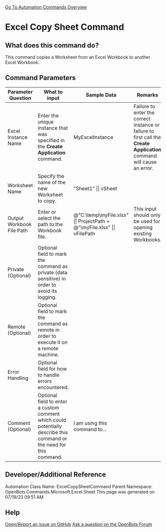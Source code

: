 <!--TITLE: Excel Copy Sheet Command -->
<!-- SUBTITLE: a command in the Microsoft Commands\Excel\Sheet group. -->
[Go To Automation Commands Overview](/automation-commands)


# Excel Copy Sheet Command


## What does this command do?
This command copies a Worksheet from an Excel Workbook to another Excel Workbook.


## Command Parameters
| Parameter Question   	| What to input  	|  Sample Data 	| Remarks  	|
| ---                    | ---               | ---           | ---       |
|Excel Instance Name|Enter the unique instance that was specified in the **Create Application** command.|MyExcelInstance|Failure to enter the correct instance or failure to first call the **Create Application** command will cause an error.|
|Worksheet Name|Specify the name of the new Worksheet to copy.|"Sheet1" \|\| vSheet||
|Output Workbook File Path|Enter or select the path to the Workbook file.|@"C:\temp\myFile.xlsx" \|\| ProjectPath + @"\myFile.xlsx" \|\| vFilePath|This input should only be used for opening existing Workbooks.|
|Private (Optional)|Optional field to mark the command as private (data sensitive) in order to avoid its logging.|||
|Remote (Optional)|Optional field to mark the command as remote in order to execute it on a remote machine.|||
|Error Handling|Optional field for how to handle errors encountered.|||
|Comment (Optional)|Optional field to enter a custom comment which could potentially describe this command or the need for this command.|I am using this command to...||


## Developer/Additional Reference
Automation Class Name: ExcelCopySheetCommand
Parent Namespace: OpenBots.Commands.Microsoft.Excel.Sheet
This page was generated on 07/19/23 09:51 AM


## Help
[Open/Report an issue on GitHub](https://github.com/OpenBotsAI/OpenBots.Studio/issues/new)
[Ask a question on the OpenBots Forum](https://openbots.ai/forums/)
